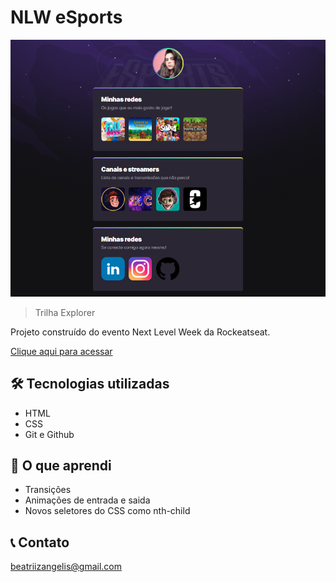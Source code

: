 # NLW eSports

![preview](./.github/preview.png)

> Trilha Explorer

Projeto construído do evento Next Level Week da Rockeatseat.

[ Clique aqui para acessar](https://beatrizangelis.github.io/nlw-esports-explorer/)

## 🛠 Tecnologias utilizadas

- HTML
- CSS
- Git e Github

## 📖 O que aprendi

- Transições
- Animações de entrada e saida
- Novos seletores do CSS como nth-child

## 📞 Contato

beatriizangelis@gmail.com
